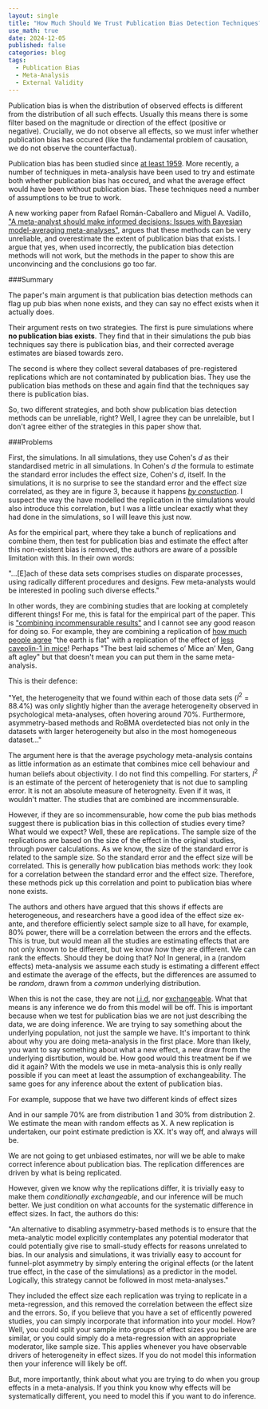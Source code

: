```yaml
---
layout: single
title: "How Much Should We Trust Publication Bias Detection Techniques?"
use_math: true
date: 2024-12-05
published: false
categories: blog
tags:
  - Publication Bias
  - Meta-Analysis
  - External Validity
---
```


Publication bias is when the distribution of observed effects is different from the distribution of all such effects. Usually this means there is some filter based on the magnitude or direction of the effect (positive or negative). Crucially, we do not observe all effects, so we must infer whether publication bias has occured (like the fundamental problem of causation, we do not observe the counterfactual).

Publication bias has been studied since [at least 1959](https://anthonychigney.github.io/home/blog/first-study-pub-bias/). More recently, a number of techniques in meta-analysis have been used to try and estimate both whether publication bias has occured, and what the average effect would have been without publication bias. These techniques need a number of assumptions to be true to work.

A new working paper from Rafael Román-Caballero and Miguel A. Vadillo, ["A meta-analyst should make informed decisions: Issues with Bayesian model-averaging meta-analyses"](https://osf.io/preprints/metaarxiv/tm7dv), argues that these methods can be very unreliable, and overestimate the extent of publication bias that exists. I argue that yes, when used incorrectly, the publication bias detection methods will not work, but the methods in the paper to show this are unconvincing and the conclusions go too far.


###Summary

The paper's main argument is that publication bias detection methods can flag up pub bias when none exists, and they can say no effect exists when it actually does.

Their argument rests on two strategies. The first is pure simulations where **no publication bias exists**. They find that in their simulations the pub bias techniques say there is publication bias, and their corrected average estimates are biased towards zero. 

The second is where they collect several databases of pre-registered replications which are not contaminated by publication bias. They use the publication bias methods on these and again find that the techniques say there is publication bias. 

So, two different strategies, and both show publication bias detection methods can be unreliable, right? Well, I agree they can be unrelaible, but I don't agree either of the strategies in this paper show that. 


###Problems

First, the simulations. In all simulations, they use Cohen's $d$ as their standardised metric in all simulations. In Cohen's $d$ the formula to estimate the standard error includes the effect size, Cohen's $d$, itself. In the simulations, it is no surprise to see the standard error and the effect size correlated, as they are in figure 3, because it happens [*by constuction*](https://anthonychigney.github.io/home/blog/CohensD-and-pub-bias/). I suspect the way the have modelled the replication in the simulations would also introduce this correlation, but I was a little unclear exactly what they had done in the simulations, so I will leave this just now.

As for the empirical part, where they take a bunch of replications and combine them, then test for publication bias and estimate the effect after this non-existent bias is removed, the authors are aware of a possible limitation with this. In their own words:


"...[E]ach of these data sets comprises studies on
disparate processes, using radically different procedures and
designs. Few meta-analysts would be interested in pooling
such diverse effects." 

In other words, they are combining studies that are looking at completely different things! For me, this is fatal for the empirical part of the paper. This is ["combining incommensurable results"](https://datacolada.org/105) and I cannot see any good reason for doing so. For example, they are combining a replication of [how much people agree](https://www.tandfonline.com/doi/full/10.1080/0951508042000202354) "the earth is flat" with a replication of the effect of [less caveolin-1 in mice](https://www.cell.com/cell/fulltext/S0092-8674(11)00645-3?_returnURL=https%3A%2F%2Flinkinghub.elsevier.com%2Fretrieve%2Fpii%2FS0092867411006453%3Fshowall%3Dtrue)! Perhaps "The best laid schemes o’ Mice an’ Men, Gang aft agley" but that doesn't mean you can put them in the same meta-analysis. 

This is their defence:

"Yet, the heterogeneity that we found
within each of those data sets ($I^2$ = 88.4%) was only slightly
higher than the average heterogeneity observed in
psychological meta-analyses, often hovering around 70%.
Furthermore, asymmetry-based methods and RoBMA
overdetected bias not only in the datasets with larger
heterogeneity but also in the most homogeneous dataset..." 

The argument here is that the average psychology meta-analysis contains as little information as an estimate that combines mice cell behaviour and human beliefs about objectivity. I do not find this compelling. For starters, $I^2$ is an estimate of the percent of heterogeniety that is not due to sampling error. It is not an absolute measure of heterogneity. Even if it was, it wouldn't matter. The studies that are combined are incommensurable.

However, if they are so incommensurable, how come the pub bias methods suggest there is publication bias in this collection of studies every time? What would we expect? Well, these are replications. The sample size of the replications are based on the size of the effect in the original studies, through power calculations. As we know, the size of the standard error is related to the sample size. So the standard error and the effect size will be correlated. This is generally how publication bias methods work: they look for a correlation between the standard error and the effect size. Therefore, these methods pick up this correlation and point to publication bias where none exists. 

The authors and others have argued that this shows if effects are heterogeneous, and researchers have a good idea of the effect size ex-ante, and therefore efficiently select sample size to all have, for example, 80% power, there will be a correlation between the errors and the effects. This is true, but would mean all the studies are estimating effects that are not only known to be different, but we know *how* they are different. We can rank the effects. Should they be doing that? No! In general, in a (random effects) meta-analysis we assume each study is estimating a different effect and estimate the average of the effects, but the differences are assumed to be *random*, drawn from a *common* underlying distribution. 

When this is not the case, they are not [i.i.d](https://en.wikipedia.org/wiki/Independent_and_identically_distributed_random_variables), nor [exchangeable](https://www.uv.es/~bernardo/Exchangeability.pdf). What that means is any inference we do from this model will be off. This is important because when we test for publication bias we are not just describing the data, we are doing inference. We are trying to say something about the underlying population, not just the sample we have. It's important to think about why you are doing meta-analysis in the first place. More than likely, you want to say something about what a new effect, a new draw from the underlying disrtibution, would be. How good would this treatment be if we did it again? With the models we use in meta-analysis this is only really possible if you can meet at least the assumption of exchangeability. The same goes for any inference about the extent of publication bias. 




For example, suppose that we have two different kinds of effect sizes

And in our sample 70% are from distribution 1 and 30% from distribution 2. We estimate the mean with random effects as X. A new replication is undertaken, our point estimate prediction is XX. It's way off, and always will be. 

We are not going to get unbiased estimates, nor will we be able to make correct inference about publication bias. The replication differences are driven by what is being replicated.

However, given we know why the replications differ, it is trivially easy to make them *conditionally exchangeable*, and our inference will be much better. We just condition on what accounts for the systematic difference in effect sizes. In fact, the authors do this:

"An alternative to disabling asymmetry-based methods is to
ensure that the meta-analytic model explicitly contemplates
any potential moderator that could potentially give rise to
small-study effects for reasons unrelated to bias. In our
analysis and simulations, it was trivially easy to account for
funnel-plot asymmetry by simply entering the original effects
(or the latent true effect, in the case of the simulations) as a
predictor in the model. Logically, this strategy cannot be
followed in most meta-analyses."

They included the effect size each replication was trying to replicate in a meta-regression, and this removed the correlation between the effect size and the errors. So, if you believe that you have a set of efficently powered studies, you can simply incorporate that information into your model. How? Well, you could split your sample into groups of effect sizes you believe are similar, or you could simply do a meta-regression with an appropriate moderator, like sample size. This applies whenever you have observable drivers of heterogeneity in effect sizes. If you do not model this information then your inference will likely be off. 

But, more importantly, think about what you are trying to do when you group effects in a meta-analysis. If you think you know why effects will be systematically different, you need to model this if you want to do inference.  
